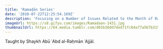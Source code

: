 ```yaml
---
title: 'Ramaḍān Series'
date: '2010-07-22T12:25:54.169Z'
description: 'Focusing on a Number of Issues Related to the Month of Ramaḍān'
imageUrl: https://s8.gifyu.com/images/Ramadaan-1431.jpg
thumbnailUrl: https://64.media.tumblr.com/d65b30dd7ded71fc04a77a567b319067/tumblr_pn91gaiSFT1qc4ww3o1_1280.jpg
---
```


Taught by Shaykh Abū ʿAbd al-Raḥmān ʿAjjāl.
